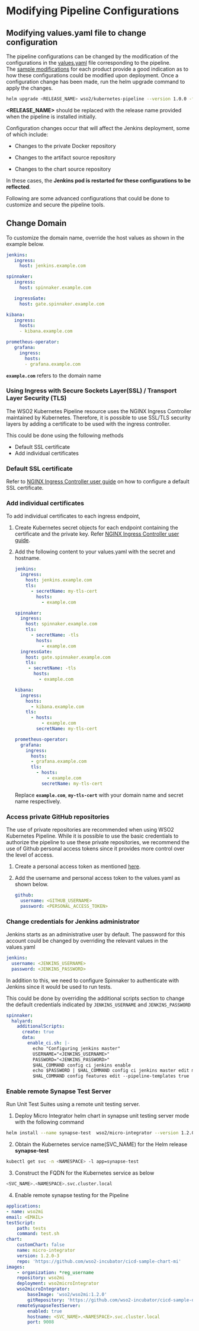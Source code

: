 # Modifying Pipeline Configurations

## Modifying values.yaml file to change configuration

The pipeline configurations can be changed by the modification of the
configurations in
the [values.yaml](https://github.com/wso2/kubernetes-pipeline/blob/master/kubernetes-pipeline/values.yaml) file
corresponding to the pipeline. The [sample
modifications](https://github.com/wso2/kubernetes-pipeline/tree/master/kubernetes-pipeline/samples)
for each product provide a good indication as to how these
configurations could be modified upon deployment. Once a configuration
change has been made, run the helm upgrade command to apply the changes.

``` bash
helm upgrade <RELEASE_NAME> wso2/kubernetes-pipeline --version 1.0.0 -f values.yaml
```
>

**<RELEASE\_NAME\>** should be replaced with the release name provided
when the pipeline is installed initially.

Configuration changes occur that will affect the Jenkins
deployment, some of which include:

  * Changes to the private Docker repository

  * Changes to the artifact source repository

  * Changes to the chart source repository

In these cases, the **Jenkins pod is restarted for these
configurations to be reflected**.

Following are some advanced configurations that could be done to
customize and secure the pipeline tools.

## Change Domain

To customize the domain name, override the host values as shown in the
example below.

``` yml
jenkins:
   ingress:
     host: jenkins.example.com

spinnaker:
   ingress:
     host: spinnaker.example.com

   ingressGate:
     host: gate.spinnaker.example.com

kibana:
   ingress:
     hosts:
     - kibana.example.com

prometheus-operator:
   grafana:
     ingress:
       hosts:
       - grafana.example.com
```

  **`example.com`** refers to the domain name


### Using Ingress with Secure Sockets Layer(SSL) / Transport Layer Security (TLS)

The WSO2 Kubernetes Pipeline resource uses the NGINX Ingress Controller
maintained by Kubernetes. Therefore, it is possible to use SSL/TLS
security layers by adding a certificate to be used with the ingress
controller.

This could be done using the following methods

  - Default SSL certificate
  - Add individual certificates

### Default SSL certificate

Refer to [NGINX Ingress Controller user
guide](https://kubernetes.github.io/ingress-nginx/user-guide/tls/#default-ssl-certificate)
on how to configure a default SSL certificate.

### Add individual certificates

To add individual certificates to each ingress endpoint,

1.  Create Kubernetes secret objects for each endpoint containing the
    certificate and the private key.  Refer [NGINX Ingress Controller user
    guide](https://kubernetes.github.io/ingress-nginx/user-guide/tls/#tls-secrets).

2.  Add the following content to your values.yaml with the secret and
    hostname.
    
    ``` yml
    jenkins:
      ingress:
        host: jenkins.example.com
        tls:
          - secretName: my-tls-cert
            hosts:
              - example.com
    
    spinnaker:
      ingress:
        host: spinnaker.example.com
        tls:
          - secretName: -tls
            hosts:
              - example.com
      ingressGate:
        host: gate.spinnaker.example.com
        tls:
         - secretName: -tls
           hosts:
             - example.com
    
    kibana:
      ingress:
        hosts:
          - kibana.example.com
        tls:
          - hosts:
              - example.com
            secretName: my-tls-cert
    
    prometheus-operator:
      grafana:
        ingress:
          hosts:
          - grafana.example.com
          tls:
            - hosts:
                - example.com
              secretName: my-tls-cert
    ```

    
    Replace **`example.com`**, **`my-tls-cert`** with your domain name
    and secret name respectively.


### Access private GitHub repositories

The use of private repositories are recommended when using WSO2
Kubernetes Pipeline. While it is possible to use the basic credentials
to authorize the pipeline to use these private repositories, we
recommend the use of Github personal access tokens since it provides
more control over the level of access.

1.  Create a personal access token as mentioned
    [here](https://help.github.com/en/github/authenticating-to-github/creating-a-personal-access-token-for-the-command-line).

2.  Add the username and personal access token to the values.yaml as
    shown below.
    
    ``` yml
    github:
      username: <GITHUB_USERNAME>
      password: <PERSONAL_ACCESS_TOKEN>
    ```


### Change credentials for Jenkins administrator

Jenkins starts as an administrative user by default. The password for
this account could be changed by overriding the relevant values in the
values.yaml

``` yml
jenkins:
  username: <JENKINS_USERNAME>
  password: <JENKINS_PASSWORD>
```


In addition to this, we need to configure Spinnaker to authenticate with
Jenkins since it would be used to run tests.

This could be done by overriding the additional scripts section to
change the default credentials indicated by `JENKINS_USERNAME` and
`JENKINS_PASSWORD`


``` yml
spinnaker:
  halyard:
    additionalScripts:
      create: true
      data:
        enable_ci.sh: |-
          echo "Configuring jenkins master"
          USERNAME="<JENKINS_USERNAME>"
          PASSWORD="<JENKINS_PASSWORD>"
          $HAL_COMMAND config ci jenkins enable
          echo $PASSWORD | $HAL_COMMAND config ci jenkins master edit master --address http://jenkins-service.{{ .Release.Namespace }}.svc.cluster.local:8080 --username $USERNAME --password || echo $PASSWORD | $HAL_COMMAND config ci jenkins master add master --address http://jenkins-service.{{ .Release.Namespace }}.svc.cluster.local:8080 --username $USERNAME --password
          $HAL_COMMAND config features edit --pipeline-templates true
```
### Enable remote Synapse Test Server
Run Unit Test Suites using a remote unit testing server.

1. Deploy Micro Integrator helm chart in synapse unit testing server mode with the following command
``` bash
helm install --name synapse-test  wso2/micro-integrator --version 1.2.0-3 --namespace <NAMESPACE> --set wso2.deployment.wso2microIntegrator.synapseTest.enabled=true
```
2. Obtain the Kubernetes service name(SVC_NAME) for the Helm release **synapse-test** 
``` bash
kubectl get svc -n <NAMESPACE> -l app=synapse-test
```

3. Construct the FQDN for the Kubernetes service as below
``` bash
<SVC_NAME>.<NAMESPACE>.svc.cluster.local
```
4. Enable remote synapse testing for the Pipeline 
``` yaml
applications:
- name: wso2mi
email: <EMAIL>
testScript:
    path: tests
    command: test.sh
chart:
    customChart: false
    name: micro-integrator
    version: 1.2.0-3
    repo: 'https://github.com/wso2-incubator/cicd-sample-chart-mi'
images:
    - organization: *reg_username
    repository: wso2mi
    deployment: wso2microIntegrator
    wso2microIntegrator:
        baseImage: 'wso2/wso2mi:1.2.0'
        gitRepository: 'https://github.com/wso2-incubator/cicd-sample-docker-mi'
    remoteSynapseTestServer:
        enabled: true
        hostname: <SVC_NAME>.<NAMESPACE>.svc.cluster.local
        port: 9008
```
